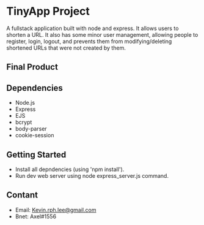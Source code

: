 # TinyApp Project

A fullstack application built with node and express. It allows users to shorten a URL. It also has some minor user management, allowing people to register, login, logout, and prevents them from modifying/deleting shortened URLs that were not created by them.

## Final Product



## Dependencies
- Node.js
- Express
- EJS
- bcrypt
- body-parser
- cookie-session

## Getting Started

- Install all depndencies (using 'npm install').
- Run dev web server using node express_server.js command.

## Contant

- Email: Kevin.rph.lee@gmail.com
- Bnet: Axel#1556